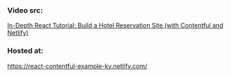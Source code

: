 ### Video src:
[In-Depth React Tutorial: Build a Hotel Reservation Site (with Contentful and Netlify)](https://www.youtube.com/watch?v=LXJOvkVYQqA)<br>
### Hosted at:
https://react-contentful-example-ky.netlify.com/